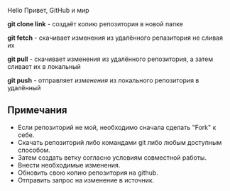 Hello
Привет, GitHub и мир

**git clone link** - создаёт копию репозитория в новой папке

**git fetch** - скачивает изменения из удалённого репазитория не сливая их

**git pull** - скачивает изменения из удалённого репозитория, а затем сливает их в локальный

**git push** - отправляет *изменения* из локального репозитория в удалённый

## Примечания
* Если репозиторий не мой, необходимо сначала сделать "Fork" к себе. 
* Скачать репозиторий либо командами git либо любым доступным способом.
* Затем создать ветку согласно условиям совместной работы. 
* Внести необходимые изменения.
* Обновить свою копию репозитория на github.
* Отправить запрос на изменение в источник.